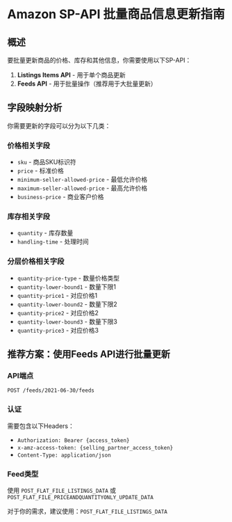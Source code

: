 # Amazon SP-API 批量商品信息更新指南

## 概述
要批量更新商品的价格、库存和其他信息，你需要使用以下SP-API：

1. **Listings Items API** - 用于单个商品更新
2. **Feeds API** - 用于批量操作（推荐用于大批量更新）

## 字段映射分析

你需要更新的字段可以分为以下几类：

### 价格相关字段
- `sku` - 商品SKU标识符
- `price` - 标准价格
- `minimum-seller-allowed-price` - 最低允许价格
- `maximum-seller-allowed-price` - 最高允许价格
- `business-price` - 商业客户价格

### 库存相关字段
- `quantity` - 库存数量
- `handling-time` - 处理时间

### 分层价格相关字段
- `quantity-price-type` - 数量价格类型
- `quantity-lower-bound1` - 数量下限1
- `quantity-price1` - 对应价格1
- `quantity-lower-bound2` - 数量下限2
- `quantity-price2` - 对应价格2
- `quantity-lower-bound3` - 数量下限3
- `quantity-price3` - 对应价格3

## 推荐方案：使用Feeds API进行批量更新

### API端点
```
POST /feeds/2021-06-30/feeds
```

### 认证
需要包含以下Headers：
- `Authorization: Bearer {access_token}`
- `x-amz-access-token: {selling_partner_access_token}`
- `Content-Type: application/json`

### Feed类型
使用 `POST_FLAT_FILE_LISTINGS_DATA` 或 `POST_FLAT_FILE_PRICEANDQUANTITYONLY_UPDATE_DATA`

对于你的需求，建议使用：`POST_FLAT_FILE_LISTINGS_DATA`
